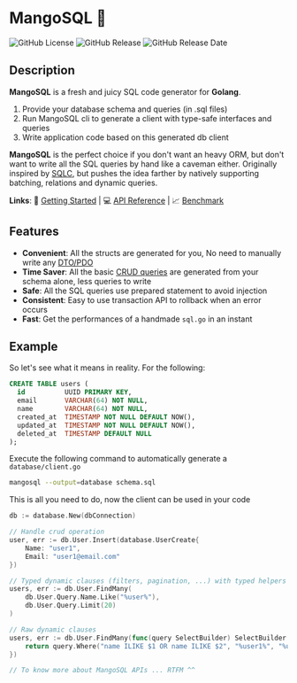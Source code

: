 # MangoSQL 🥭

![GitHub License](https://img.shields.io/github/license/kefniark/mango-sql)
![GitHub Release](https://img.shields.io/github/v/release/kefniark/mango-sql)
![GitHub Release Date](https://img.shields.io/github/release-date/kefniark/mango-sql)

## Description

**MangoSQL** is a fresh and juicy SQL code generator for **Golang**.

1. Provide your database schema and queries (in .sql files)
2. Run MangoSQL cli to generate a client with type-safe interfaces and queries
3. Write application code based on this generated db client

**MangoSQL** is the perfect choice if you don't want an heavy ORM, but don't want to write all the SQL queries by hand like a caveman either.
Originally inspired by [SQLC](https://github.com/sqlc-dev/sqlc), but pushes the idea farther by natively supporting batching, relations and dynamic queries.

**Links**:
🚀 [Getting Started](https://kefniark.github.io/mango-sql/getting-started/) | 💻 [API Reference](https://kefniark.github.io/mango-sql/api/mutations.html) | 📈 [Benchmark](https://kefniark.github.io/mango-sql/bench/bench.html)

## Features

* **Convenient**: All the structs are generated for you, No need to manually write any [DTO/PDO](https://en.wikipedia.org/wiki/Data_transfer_object)
* **Time Saver**: All the basic [CRUD queries](https://en.wikipedia.org/wiki/Create,_read,_update_and_delete) are generated from your schema alone, less queries to write
* **Safe**: All the SQL queries use prepared statement to avoid injection
* **Consistent**: Easy to use transaction API to rollback when an error occurs
* **Fast**: Get the performances of a handmade `sql.go` in an instant


## Example 

So let's see what it means in reality. For the following:
```sql
CREATE TABLE users (
  id          UUID PRIMARY KEY,
  email       VARCHAR(64) NOT NULL,
  name        VARCHAR(64) NOT NULL,
  created_at  TIMESTAMP NOT NULL DEFAULT NOW(),
  updated_at  TIMESTAMP NOT NULL DEFAULT NOW(),
  deleted_at  TIMESTAMP DEFAULT NULL
);
```

Execute the following command to automatically generate a `database/client.go`
```sh
mangosql --output=database schema.sql
```

This is all you need to do, now the client can be used in your code
```go
db := database.New(dbConnection)

// Handle crud operation
user, err := db.User.Insert(database.UserCreate{
    Name: "user1",
    Email: "user1@email.com"
})

// Typed dynamic clauses (filters, pagination, ...) with typed helpers
users, err := db.User.FindMany(
    db.User.Query.Name.Like("%user%"),
    db.User.Query.Limit(20)
)

// Raw dynamic clauses
users, err := db.User.FindMany(func(query SelectBuilder) SelectBuilder {
	return query.Where("name ILIKE $1 OR name ILIKE $2", "%user1%", "%user2%")
})

// To know more about MangoSQL APIs ... RTFM ^^

```
